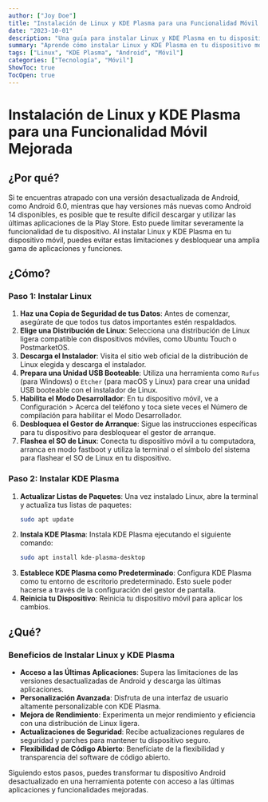 ```yaml
---
author: ["Joy Doe"]
title: "Instalación de Linux y KDE Plasma para una Funcionalidad Móvil Mejorada"
date: "2023-10-01"
description: "Una guía para instalar Linux y KDE Plasma en tu dispositivo móvil para acceder a aplicaciones y funciones más allá de las versiones desactualizadas de Android."
summary: "Aprende cómo instalar Linux y KDE Plasma en tu dispositivo móvil para superar las limitaciones de las versiones desactualizadas de Android y acceder a una amplia gama de aplicaciones y funcionalidades."
tags: ["Linux", "KDE Plasma", "Android", "Móvil"]
categories: ["Tecnología", "Móvil"]
ShowToc: true
TocOpen: true
---
```


# Instalación de Linux y KDE Plasma para una Funcionalidad Móvil Mejorada

## ¿Por qué?

Si te encuentras atrapado con una versión desactualizada de Android, como Android 6.0, mientras que hay versiones más nuevas como Android 14 disponibles, es posible que te resulte difícil descargar y utilizar las últimas aplicaciones de la Play Store. Esto puede limitar severamente la funcionalidad de tu dispositivo. Al instalar Linux y KDE Plasma en tu dispositivo móvil, puedes evitar estas limitaciones y desbloquear una amplia gama de aplicaciones y funciones.

## ¿Cómo?

### Paso 1: Instalar Linux

1. **Haz una Copia de Seguridad de tus Datos**: Antes de comenzar, asegúrate de que todos tus datos importantes estén respaldados.
2. **Elige una Distribución de Linux**: Selecciona una distribución de Linux ligera compatible con dispositivos móviles, como Ubuntu Touch o PostmarketOS.
3. **Descarga el Instalador**: Visita el sitio web oficial de la distribución de Linux elegida y descarga el instalador.
4. **Prepara una Unidad USB Booteable**: Utiliza una herramienta como `Rufus` (para Windows) o `Etcher` (para macOS y Linux) para crear una unidad USB booteable con el instalador de Linux.
5. **Habilita el Modo Desarrollador**: En tu dispositivo móvil, ve a Configuración > Acerca del teléfono y toca siete veces el Número de compilación para habilitar el Modo Desarrollador.
6. **Desbloquea el Gestor de Arranque**: Sigue las instrucciones específicas para tu dispositivo para desbloquear el gestor de arranque.
7. **Flashea el SO de Linux**: Conecta tu dispositivo móvil a tu computadora, arranca en modo fastboot y utiliza la terminal o el símbolo del sistema para flashear el SO de Linux en tu dispositivo.

### Paso 2: Instalar KDE Plasma

1. **Actualizar Listas de Paquetes**: Una vez instalado Linux, abre la terminal y actualiza tus listas de paquetes:
    ```bash
    sudo apt update
    ```
2. **Instala KDE Plasma**: Instala KDE Plasma ejecutando el siguiente comando:
    ```bash
    sudo apt install kde-plasma-desktop
    ```
3. **Establece KDE Plasma como Predeterminado**: Configura KDE Plasma como tu entorno de escritorio predeterminado. Esto suele poder hacerse a través de la configuración del gestor de pantalla.
4. **Reinicia tu Dispositivo**: Reinicia tu dispositivo móvil para aplicar los cambios.

## ¿Qué?

### Beneficios de Instalar Linux y KDE Plasma

- **Acceso a las Últimas Aplicaciones**: Supera las limitaciones de las versiones desactualizadas de Android y descarga las últimas aplicaciones.
- **Personalización Avanzada**: Disfruta de una interfaz de usuario altamente personalizable con KDE Plasma.
- **Mejora de Rendimiento**: Experimenta un mejor rendimiento y eficiencia con una distribución de Linux ligera.
- **Actualizaciones de Seguridad**: Recibe actualizaciones regulares de seguridad y parches para mantener tu dispositivo seguro.
- **Flexibilidad de Código Abierto**: Benefíciate de la flexibilidad y transparencia del software de código abierto.

Siguiendo estos pasos, puedes transformar tu dispositivo Android desactualizado en una herramienta potente con acceso a las últimas aplicaciones y funcionalidades mejoradas.